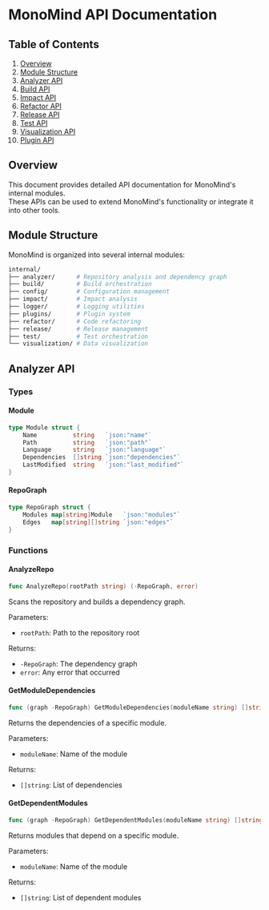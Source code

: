# MonoMind API Documentation

## Table of Contents

1. [Overview](#overview)
2. [Module Structure](#module-structure)
3. [Analyzer API](#analyzer-api)
4. [Build API](#build-api)
5. [Impact API](#impact-api)
6. [Refactor API](#refactor-api)
7. [Release API](#release-api)
8. [Test API](#test-api)
9. [Visualization API](#visualization-api)
10. [Plugin API](#plugin-api)

## Overview

This document provides detailed API documentation for MonoMind's internal modules.  
These APIs can be used to extend MonoMind's functionality or integrate it into other tools.

## Module Structure

MonoMind is organized into several internal modules:

```bash
internal/
├── analyzer/      # Repository analysis and dependency graph
├── build/         # Build orchestration
├── config/        # Configuration management
├── impact/        # Impact analysis
├── logger/        # Logging utilities
├── plugins/       # Plugin system
├── refactor/      # Code refactoring
├── release/       # Release management
├── test/          # Test orchestration
└── visualization/ # Data visualization
````

## Analyzer API

### Types

#### Module

```go
type Module struct {
    Name          string   `json:"name"`
    Path          string   `json:"path"`
    Language      string   `json:"language"`
    Dependencies  []string `json:"dependencies"`
    LastModified  string   `json:"last_modified"`
}
```

#### RepoGraph

```go
type RepoGraph struct {
    Modules map[string]Module   `json:"modules"`
    Edges   map[string][]string `json:"edges"`
}
```

### Functions

#### AnalyzeRepo

```go
func AnalyzeRepo(rootPath string) (-RepoGraph, error)
```

Scans the repository and builds a dependency graph.

Parameters:

- `rootPath`: Path to the repository root

Returns:

- `-RepoGraph`: The dependency graph
- `error`: Any error that occurred

#### GetModuleDependencies

```go
func (graph -RepoGraph) GetModuleDependencies(moduleName string) []string
```

Returns the dependencies of a specific module.

Parameters:

- `moduleName`: Name of the module

Returns:

- `[]string`: List of dependencies

#### GetDependentModules

```go
func (graph -RepoGraph) GetDependentModules(moduleName string) []string
```

Returns modules that depend on a specific module.

Parameters:

- `moduleName`: Name of the module

Returns:

- `[]string`: List of dependent modules